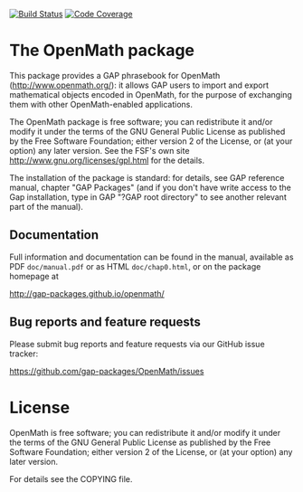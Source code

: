 [![Build Status](https://travis-ci.org/gap-packages/openmath.svg?branch=master)](https://travis-ci.org/gap-packages/openmath)
[![Code Coverage](https://codecov.io/github/gap-packages/openmath/coverage.svg?branch=master&token=)](https://codecov.io/gh/gap-packages/openmath)

# The OpenMath package

This package provides a GAP phrasebook for OpenMath (http://www.openmath.org/):
it allows GAP users to import and export mathematical objects encoded in
OpenMath, for the purpose of exchanging them with other OpenMath-enabled 
applications.

The OpenMath package is free software; you can redistribute it and/or modify
it under the terms of the GNU General Public License as published by the Free
Software Foundation; either version 2 of the License, or (at your option) any
later version. See the FSF's own site http://www.gnu.org/licenses/gpl.html
for the details.

The installation of the package is standard: for details, see GAP reference
manual, chapter "GAP Packages" (and if you don't have write access to the
Gap installation, type in GAP "?GAP root directory" to see another relevant
part of the manual).

## Documentation

Full information and documentation can be found in the manual, available
as PDF `doc/manual.pdf` or as HTML `doc/chap0.html`, or on the package
homepage at

  <http://gap-packages.github.io/openmath/>


## Bug reports and feature requests

Please submit bug reports and feature requests via our GitHub issue tracker:

  <https://github.com/gap-packages/OpenMath/issues>


License
=======

OpenMath is free software; you can redistribute it and/or modify
it under the terms of the GNU General Public License as published by the
Free Software Foundation; either version 2 of the License, or (at your
option) any later version.

For details see the COPYING file.
